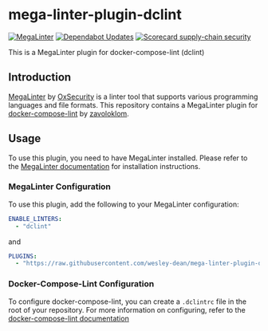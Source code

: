 # mega-linter-plugin-dclint

[![MegaLinter](https://github.com/wesley-dean/mega-linter-plugin-dclint/actions/workflows/megalinter.yml/badge.svg)](https://github.com/wesley-dean/mega-linter-plugin-dclint/actions/workflows/megalinter.yml)
[![Dependabot Updates](https://github.com/wesley-dean/mega-linter-plugin-dclint/actions/workflows/dependabot/dependabot-updates/badge.svg)](https://github.com/wesley-dean/mega-linter-plugin-dclint/actions/workflows/dependabot/dependabot-updates)
[![Scorecard supply-chain security](https://github.com/wesley-dean/mega-linter-plugin-dclint/actions/workflows/scorecard.yml/badge.svg)](https://github.com/wesley-dean/mega-linter-plugin-dclint/actions/workflows/scorecard.yml)


This is a MegaLinter plugin for docker-compose-lint (dclint)

## Introduction

[MegaLinter](https://github.com/oxsecurity/megalinter) by
[OxSecurity](https://github.com/oxsecurity) is a linter tool that supports
various programming languages and file formats. This repository contains a
MegaLinter plugin for
[docker-compose-lint](https://github.com/zavoloklom/docker-compose-linter) by
[zavoloklom](https://github.com/zavoloklom/).

## Usage

To use this plugin, you need to have MegaLinter installed. Please refer to the
[MegaLinter documentation](https://nvuillam.github.io/megalinter/) for
installation instructions.

### MegaLinter Configuration

To use this plugin, add the following to your MegaLinter configuration:

```yaml
ENABLE_LINTERS:
  - "dclint"
```

and

```yaml
PLUGINS:
  - "https://raw.githubusercontent.com/wesley-dean/mega-linter-plugin-dclint/refs/heads/main/mega-linter-plugin-dclint/dclint.megalinter-descriptor.yml
```

### Docker-Compose-Lint Configuration

To configure docker-compose-lint, you can create a `.dclintrc` file in the
root of your repository. For more information on configuring, refer to the
[docker-compose-lint documentation](https://github.com/zavoloklom/docker-compose-linter/blob/main/README.md)
